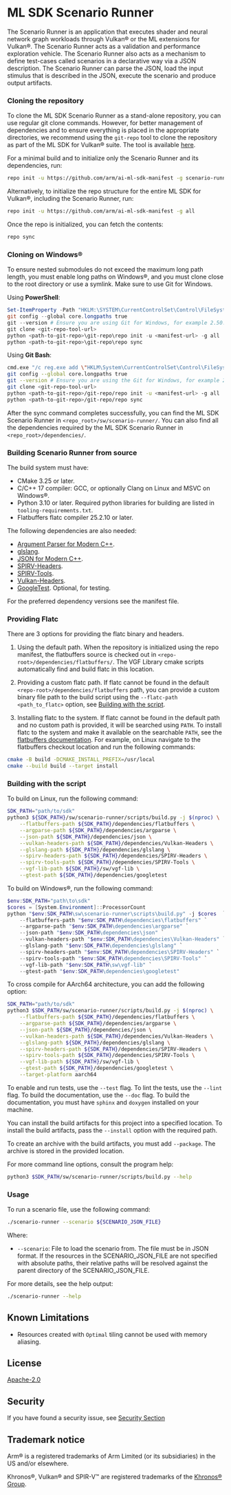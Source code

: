 # ML SDK Scenario Runner

The Scenario Runner is an application that executes shader and neural network
graph workloads through Vulkan® or the ML extensions for Vulkan®. The Scenario
Runner acts as a validation and performance exploration vehicle. The Scenario
Runner also acts as a mechanism to define test-cases called scenarios in a
declarative way via a JSON description. The Scenario Runner can parse the JSON,
load the input stimulus that is described in the JSON, execute the scenario and
produce output artifacts.

### Cloning the repository

To clone the ML SDK Scenario Runner as a stand-alone repository, you can use
regular git clone commands. However, for better management of dependencies and
to ensure everything is placed in the appropriate directories, we recommend
using the `git-repo` tool to clone the repository as part of the ML SDK for
Vulkan® suite. The tool is available
[here](https://gerrit.googlesource.com/git-repo).

For a minimal build and to initialize only the Scenario Runner and its
dependencies, run:

```bash
repo init -u https://github.com/arm/ai-ml-sdk-manifest -g scenario-runner
```

Alternatively, to initialize the repo structure for the entire ML SDK for
Vulkan®, including the Scenario Runner, run:

```bash
repo init -u https://github.com/arm/ai-ml-sdk-manifest -g all
```

Once the repo is initialized, you can fetch the contents:

```bash
repo sync
```

### Cloning on Windows®

To ensure nested submodules do not exceed the maximum long path length, you must
enable long paths on Windows®, and you must clone close to the root directory
or use a symlink. Make sure to use Git for Windows.

Using **PowerShell**:

```powershell
Set-ItemProperty -Path "HKLM:\SYSTEM\CurrentControlSet\Control\FileSystem" -Name "LongPathsEnabled" -Value 1
git config --global core.longpaths true
git --version # Ensure you are using Git for Windows, for example 2.50.1.windows.1
git clone <git-repo-tool-url>
python <path-to-git-repo>\git-repo\repo init -u <manifest-url> -g all
python <path-to-git-repo>\git-repo\repo sync
```

Using **Git Bash**:

```bash
cmd.exe "/c reg.exe add \"HKLM\System\CurrentControlSet\Control\FileSystem"" /v LongPathsEnabled /t REG_DWORD /d 1 /f"
git config --global core.longpaths true
git --version # Ensure you are using the Git for Windows, for example 2.50.1.windows.1
git clone <git-repo-tool-url>
python <path-to-git-repo>/git-repo/repo init -u <manifest-url> -g all
python <path-to-git-repo>/git-repo/repo sync
```

After the sync command completes successfully, you can find the ML SDK Scenario
Runner in `<repo_root>/sw/scenario-runner/`. You can also find all the
dependencies required by the ML SDK Scenario Runner in
`<repo_root>/dependencies/`.

### Building Scenario Runner from source

The build system must have:

- CMake 3.25 or later.
- C/C++ 17 compiler: GCC, or optionally Clang on Linux and MSVC on Windows®.
- Python 3.10 or later. Required python libraries for building are listed in
  `tooling-requirements.txt`.
- Flatbuffers flatc compiler 25.2.10 or later.

The following dependencies are also needed:

- [Argument Parser for Modern C++](https://github.com/p-ranav/argparse).
- [glslang](https://github.com/KhronosGroup/glslang).
- [JSON for Modern C++](https://github.com/nlohmann/json).
- [SPIRV-Headers](https://github.com/KhronosGroup/SPIRV-Headers).
- [SPIRV-Tools](https://github.com/KhronosGroup/SPIRV-Tools).
- [Vulkan-Headers](https://github.com/KhronosGroup/Vulkan-Headers).
- [GoogleTest](https://github.com/google/googletest). Optional, for testing.

For the preferred dependency versions see the manifest file.

### Providing Flatc

There are 3 options for providing the flatc binary and headers.

1.  Using the default path. When the repository is initialized using the repo
    manifest, the flatbuffers source is checked out in
    `<repo-root>/dependencies/flatbuffers/`. The VGF Library cmake scripts
    automatically find and build flatc in this location.

2.  Providing a custom flatc path. If flatc cannot be found in the default
    `<repo-root>/dependencies/flatbuffers` path, you can provide a custom binary
    file path to the build script using the `--flatc-path <path_to_flatc>`
    option, see [Building with the script](#building-with-the-script).

3.  Installing flatc to the system. If flatc cannot be found in the default path
    and no custom path is provided, it will be searched using `PATH`. To install
    flatc to the system and make it available on the searchable `PATH`, see the
    [flatbuffers documentation](https://flatbuffers.dev/). For example, on Linux
    navigate to the flatbuffers checkout location and run the following
    commands:

```bash
cmake -B build -DCMAKE_INSTALL_PREFIX=/usr/local
cmake --build build --target install
```

### Building with the script

To build on Linux, run the following command:

```bash
SDK_PATH="path/to/sdk"
python3 ${SDK_PATH}/sw/scenario-runner/scripts/build.py -j $(nproc) \
    --flatbuffers-path ${SDK_PATH}/dependencies/flatbuffers \
    --argparse-path ${SDK_PATH}/dependencies/argparse \
    --json-path ${SDK_PATH}/dependencies/json \
    --vulkan-headers-path ${SDK_PATH}/dependencies/Vulkan-Headers \
    --glslang-path ${SDK_PATH}/dependencies/glslang \
    --spirv-headers-path ${SDK_PATH}/dependencies/SPIRV-Headers \
    --spirv-tools-path ${SDK_PATH}/dependencies/SPIRV-Tools \
    --vgf-lib-path ${SDK_PATH}/sw/vgf-lib \
    --gtest-path ${SDK_PATH}/dependencies/googletest
```

To build on Windows®, run the following command:

```powershell
$env:SDK_PATH="path\to\sdk"
$cores = [System.Environment]::ProcessorCount
python "$env:SDK_PATH\sw\scenario-runner\scripts\build.py" -j $cores  `
    --flatbuffers-path "$env:SDK_PATH\dependencies\flatbuffers" `
    --argparse-path "$env:SDK_PATH\dependencies\argparse" `
    --json-path "$env:SDK_PATH\dependencies\json" `
    --vulkan-headers-path "$env:SDK_PATH\dependencies\Vulkan-Headers" `
    --glslang-path "$env:SDK_PATH\dependencies\glslang" `
    --spirv-headers-path "$env:SDK_PATH\dependencies\SPIRV-Headers" `
    --spirv-tools-path "$env:SDK_PATH\dependencies\SPIRV-Tools" `
    --vgf-lib-path "$env:SDK_PATH\sw\vgf-lib" `
    --gtest-path "$env:SDK_PATH\dependencies\googletest"
```

To cross compile for AArch64 architecture, you can add the following option:

```bash
SDK_PATH="path/to/sdk"
python3 $SDK_PATH/sw/scenario-runner/scripts/build.py -j $(nproc) \
    --flatbuffers-path ${SDK_PATH}/dependencies/flatbuffers \
    --argparse-path ${SDK_PATH}/dependencies/argparse \
    --json-path ${SDK_PATH}/dependencies/json \
    --vulkan-headers-path ${SDK_PATH}/dependencies/Vulkan-Headers \
    --glslang-path ${SDK_PATH}/dependencies/glslang \
    --spirv-headers-path ${SDK_PATH}/dependencies/SPIRV-Headers \
    --spirv-tools-path ${SDK_PATH}/dependencies/SPIRV-Tools \
    --vgf-lib-path ${SDK_PATH}/sw/vgf-lib \
    --gtest-path ${SDK_PATH}/dependencies/googletest \
    --target-platform aarch64
```

To enable and run tests, use the `--test` flag. To lint the tests, use the
`--lint` flag. To build the documentation, use the `--doc` flag. To build the
documentation, you must have `sphinx` and `doxygen` installed on your machine.

You can install the build artifacts for this project into a specified location.
To install the build artifacts, pass the `--install` option with the required
path.

To create an archive with the build artifacts, you must add `--package`. The
archive is stored in the provided location.

For more command line options, consult the program help:

```bash
python3 $SDK_PATH/sw/scenario-runner/scripts/build.py --help
```

### Usage

To run a scenario file, use the following command:

```bash
./scenario-runner --scenario ${SCENARIO_JSON_FILE}
```

Where:

- `--scenario`: File to load the scenario from. The file must be in JSON format.
  If the resources in the SCENARIO_JSON_FILE are not specified with absolute
  paths, their relative paths will be resolved against the parent directory of
  the SCENARIO_JSON_FILE.

For more details, see the help output:

```bash
./scenario-runner --help
```

## Known Limitations

- Resources created with `Optimal` tiling cannot be used with memory aliasing.

## License

[Apache-2.0](LICENSES/Apache-2.0.txt)

## Security

If you have found a security issue, see [Security Section](SECURITY.md)

## Trademark notice

Arm® is a registered trademarks of Arm Limited (or its subsidiaries) in the US
and/or elsewhere.

Khronos®, Vulkan® and SPIR-V™ are registered trademarks of the
[Khronos® Group](https://www.khronos.org/legal/trademarks).
